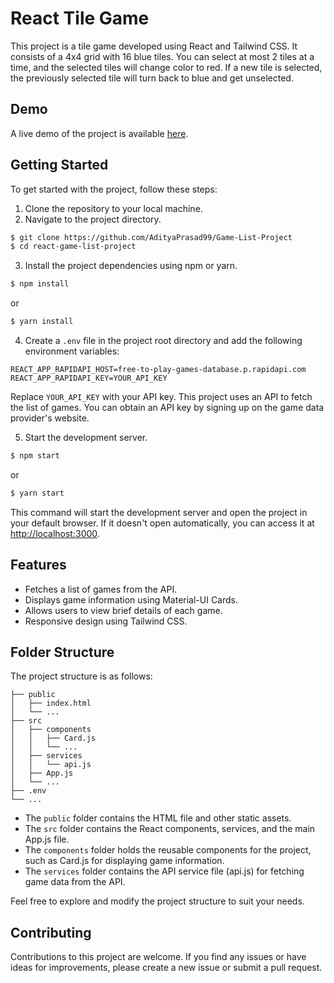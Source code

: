 # React Tile Game

This project is a tile game developed using React and Tailwind CSS. It consists of a 4x4 grid with 16 blue tiles. You can select at most 2 tiles at a time, and the selected tiles will change color to red. If a new tile is selected, the previously selected tile will turn back to blue and get unselected.

## Demo

A live demo of the project is available [here](https://tile-game.netlify.app/).

## Getting Started

To get started with the project, follow these steps:

1. Clone the repository to your local machine.
2. Navigate to the project directory.

```bash
$ git clone https://github.com/AdityaPrasad99/Game-List-Project
$ cd react-game-list-project
```

3. Install the project dependencies using npm or yarn.

```bash
$ npm install
```

or

```bash
$ yarn install
```

4. Create a `.env` file in the project root directory and add the following environment variables:

```
REACT_APP_RAPIDAPI_HOST=free-to-play-games-database.p.rapidapi.com
REACT_APP_RAPIDAPI_KEY=YOUR_API_KEY
```

Replace `YOUR_API_KEY` with your API key. This project uses an API to fetch the list of games. You can obtain an API key by signing up on the game data provider's website.

5. Start the development server.

```bash
$ npm start
```

or

```bash
$ yarn start
```

This command will start the development server and open the project in your default browser. If it doesn't open automatically, you can access it at [http://localhost:3000](http://localhost:3000).

## Features

- Fetches a list of games from the API.
- Displays game information using Material-UI Cards.
- Allows users to view brief details of each game.
- Responsive design using Tailwind CSS.

## Folder Structure

The project structure is as follows:

```
├── public
│   ├── index.html
│   └── ...
├── src
│   ├── components
│   │   ├── Card.js
│   │   └── ...
│   ├── services
│   │   └── api.js
│   ├── App.js
│   └── ...
├── .env
└── ...
```

- The `public` folder contains the HTML file and other static assets.
- The `src` folder contains the React components, services, and the main App.js file.
- The `components` folder holds the reusable components for the project, such as Card.js for displaying game information.
- The `services` folder contains the API service file (api.js) for fetching game data from the API.

Feel free to explore and modify the project structure to suit your needs.

## Contributing

Contributions to this project are welcome. If you find any issues or have ideas for improvements, please create a new issue or submit a pull request.
